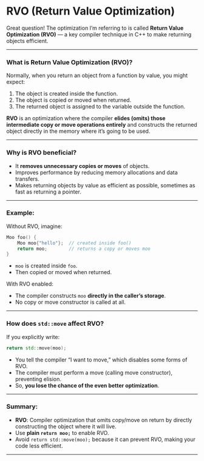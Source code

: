 # RVO (**Return Value Optimization**)
Great question! The optimization I’m referring to is called **Return Value Optimization (RVO)** — a key compiler technique in C++ to make returning objects efficient.

---

### What is Return Value Optimization (RVO)?

Normally, when you return an object from a function by value, you might expect:

1. The object is created inside the function.
2. The object is copied or moved when returned.
3. The returned object is assigned to the variable outside the function.

**RVO** is an optimization where the compiler **elides (omits) those intermediate copy or move operations entirely** and constructs the returned object directly in the memory where it’s going to be used.

---

### Why is RVO beneficial?

- It **removes unnecessary copies or moves** of objects.
- Improves performance by reducing memory allocations and data transfers.
- Makes returning objects by value as efficient as possible, sometimes as fast as returning a pointer.

---

### Example:

Without RVO, imagine:

```cpp
Moo foo() {
    Moo moo{"hello"};  // created inside foo()
    return moo;        // returns a copy or moves moo
}
```

- `moo` is created inside `foo`.
- Then copied or moved when returned.

With RVO enabled:

- The compiler constructs `moo` **directly in the caller’s storage**.
- No copy or move constructor is called at all.

---

### How does `std::move` affect RVO?

If you explicitly write:

```cpp
return std::move(moo);
```

- You tell the compiler “I want to move,” which disables some forms of RVO.
- The compiler must perform a move (calling move constructor), preventing elision.
- So, **you lose the chance of the even better optimization**.

---

### Summary:

- **RVO**: Compiler optimization that omits copy/move on return by directly constructing the object where it will live.
- Use **plain `return moo;`** to enable RVO.
- Avoid `return std::move(moo);` because it can prevent RVO, making your code less efficient.

---
